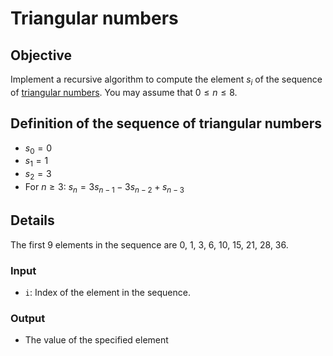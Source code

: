 # Triangular numbers

## Objective
Implement a recursive algorithm to compute the element $s_i$ of the sequence
of [triangular numbers](https://en.wikipedia.org/wiki/Triangular_number).
You may assume that $0 \le n \le 8$.

## Definition of the sequence of triangular numbers
- $s_0 = 0$
- $s_1 = 1$
- $s_2 = 3$
- For $n \ge 3$: $s_n = 3s_{n-1} - 3s_{n-2} + s_{n-3}$

## Details
The first 9 elements in the sequence are 0, 1, 3, 6, 10, 15, 21, 28, 36.

### Input
- `i`: Index of the element in the sequence.

### Output
- The value of the specified element
